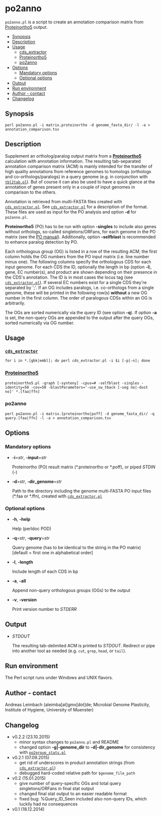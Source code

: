 po2anno
=======

`po2anno.pl` is a script to create an annotation comparison matrix from [Proteinortho5](http://www.bioinf.uni-leipzig.de/Software/proteinortho/) output.

* [Synopsis](#synopsis)
* [Description](#description)
* [Usage](#usage)
  * [cds_extractor](#cds_extractor)
  * [Proteinortho5](#proteinortho5)
  * [po2anno](#po2anno)
* [Options](#options)
  * [Mandatory options](#mandatory-options)
  * [Optional options](#optional-options)
* [Output](#output)
* [Run environment](#run-environment)
* [Author - contact](#author---contact)
* [Changelog](#changelog)

## Synopsis

    perl po2anno.pl -i matrix.proteinortho -d genome_fasta_dir/ -l -a > annotation_comparison.tsv

## Description

Supplement an ortholog/paralog output matrix from a
[**Proteinortho5**](http://www.bioinf.uni-leipzig.de/Software/proteinortho/)
calculation with annotation information. The resulting tab-separated
annotation comparison matrix (ACM) is mainly intended for the
transfer of high quality annotations from reference genomes to
homologs (orthologs and co-orthologs/paralogs) in a query genome
(e.g. in conjunction with [`tbl2tab.pl`](/tbl2tab)). But of course
it can also be used to have a quick glance at the annotation of
genes present only in a couple of input genomes in comparison to the
others.

Annotation is retrieved from multi-FASTA files created with
[`cds_extractor.pl`](/cds_extractor). See
[`cds_extractor.pl`](/cds_extractor) for a description of the
format. These files are used as input for the PO analysis and option
**-d** for `po2anno.pl`.

**Proteinortho5** (PO) has to be run with option **-singles** to include
also genes without orthologs, so-called singletons/ORFans, for each
genome in the PO matrix (see the
[PO manual](http://www.bioinf.uni-leipzig.de/Software/proteinortho/manual.html)).
Additionally, option **-selfblast** is recommended to enhance paralog
detection by PO.

Each orthologous group (OG) is listed in a row of the resulting ACM,
the first column holds the OG numbers from the PO input matrix (i.e.
line number minus one). The following columns specify the
orthologous CDS for each input genome. For each CDS the ID,
optionally the length in bp (option **-l**), gene, EC number(s), and
product are shown depending on their presence in the CDS's
annotation. The ID is in most cases the locus tag (see
[`cds_extractor.pl`](/cds_extractor)). If several EC numbers exist
for a single CDS they're separated by ';'. If an OG includes
paralogs, i.e. co-orthologs from a single genome, these will be
printed in the following row(s) **without** a new OG number in the
first column. The order of paralogous CDSs within an OG is
arbitrarily.

The OGs are sorted numerically via the query ID (see option **-q**).
If option **-a** is set, the non-query OGs are appended to the output
after the query OGs, sorted numerically via OG number.

## Usage

### [`cds_extractor`](/cds_extractor)

    for i in *.[gbk|embl]; do perl cds_extractor.pl -i $i [-p|-n]; done

### [**Proteinortho5**](http://www.bioinf.uni-leipzig.de/Software/proteinortho/)

    proteinortho5.pl -graph [-synteny] -cpus=# -selfblast -singles -identity=50 -cov=50 -blastParameters='-use_sw_tback [-seg no|-dust no]' *.[faa|ffn]

### po2anno

    perl po2anno.pl -i matrix.[proteinortho|poff] -d genome_fasta_dir/ -q query.[faa|ffn] -l -a > annotation_comparison.tsv

## Options

### Mandatory options

- **-i**=_str_, **-input**=_str_

    Proteinortho (PO) result matrix (\*.proteinortho or \*.poff), or piped *STDIN* (-)

- **-d**=_str_, **-dir\_genome**=_str_

    Path to the directory including the genome multi-FASTA PO input files (\*.faa or \*.ffn), created with [`cds_extractor.pl`](/cds_extractor)

### Optional options

- **-h**, **-help**

    Help (perldoc POD)

- **-q**=_str_, **-query**=_str_

    Query genome (has to be identical to the string in the PO matrix) [default = first one in alphabetical order]

- **-l**, **-length**

    Include length of each CDS in bp

- **-a**, **-all**

    Append non-query orthologous groups (OGs) to the output

- **-v**, **-version**

    Print version number to *STDERR*

## Output

- *STDOUT*

    The resulting tab-delimited ACM is printed to *STDOUT*. Redirect or pipe into another tool as needed (e.g. `cut`, `grep`, `head`, or `tail`).

## Run environment

The Perl script runs under Windows and UNIX flavors.

## Author - contact

Andreas Leimbach (aleimba[at]gmx[dot]de; Microbial Genome Plasticity, Institute of Hygiene, University of Muenster)

## Changelog

* v0.2.2 (23.10.2015)
    * minor syntax changes to `po2anno.pl` and README
    * changed option **-g|-genome_dir** to **-d|-dir_genome** for consistency with [`po2group_stats.pl`](/po2group_stats)
* v0.2.1 (07.09.2015)
    * get rid of underscores in product annotation strings (from [`cds_extractor.pl`](/cds_extractor))
    * debugged hard-coded relative path for `$genome_file_path`
* v0.2 (15.01.2015)
    * give number of query-specific OGs and total query singletons/ORFans in final stat output
    * changed final stat output to an easier readable format
    * fixed bug: %Query_ID_Seen included also non-query IDs, which luckily had no consequences
* v0.1 (18.12.2014)
